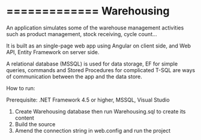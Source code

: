 =============
Warehousing
=============

An application simulates some of the warehouse management activities such as product management, stock receiving, cycle count...

It is built as an single-page web app using Angular on client side, and Web API, Entity Framework on server side.

A relational database (MSSQL) is used for data storage, EF for simple queries, commands and Stored Procedures for complicated T-SQL are ways of communication between the app and the data store.

How to run:

Prerequisite: .NET Framework 4.5 or higher, MSSQL, Visual Studio

1. Create Warehousing database then run Warehousing.sql to create its content
2. Build the source
3. Amend the connection string in web.config and run the project



